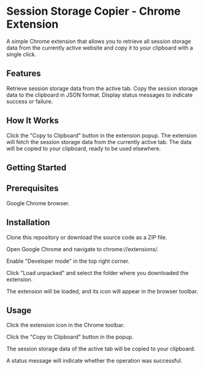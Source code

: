 # Session Storage Copier - Chrome Extension
A simple Chrome extension that allows you to retrieve all session storage data from the currently active website and copy it to your clipboard with a single click.

## Features
Retrieve session storage data from the active tab.
Copy the session storage data to the clipboard in JSON format.
Display status messages to indicate success or failure.

## How It Works
Click the "Copy to Clipboard" button in the extension popup.
The extension will fetch the session storage data from the currently active tab.
The data will be copied to your clipboard, ready to be used elsewhere.

## Getting Started
## Prerequisites
Google Chrome browser.

## Installation
Clone this repository or download the source code as a ZIP file.

Open Google Chrome and navigate to chrome://extensions/.

Enable "Developer mode" in the top right corner.

Click "Load unpacked" and select the folder where you downloaded the extension.

The extension will be loaded, and its icon will appear in the browser toolbar.

## Usage
Click the extension icon in the Chrome toolbar.

Click the "Copy to Clipboard" button in the popup.

The session storage data of the active tab will be copied to your clipboard.

A status message will indicate whether the operation was successful.
